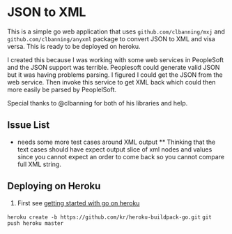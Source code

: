 # JSON to XML

This is a simple go web application that uses `github.com/clbanning/mxj` and `github.com/clbanning/anyxml` package to convert JSON to XML and visa versa. This is ready to be deployed on heroku.

I created this because I was working with some web services in PeopleSoft and the JSON support was terrible. Peoplesoft could generate valid JSON but it was having problems parsing.  I figured I could get the JSON from the web service. Then invoke this service to get XML back which could then more easily be parsed by PeoplelSoft.

Special thanks to @clbanning for both of his libraries and help.


## Issue List

* needs some more test cases around XML output
** Thinking that the text cases should have expect output slice of xml nodes and values since you cannot expect an order to come back so you cannot compare full XML string. 




## Deploying on Heroku

1. First see [getting started with go on heroku](http://mmcgrana.github.io/2012/09/getting-started-with-go-on-heroku.html)


`heroku create -b https://github.com/kr/heroku-buildpack-go.git`
`git push heroku master`